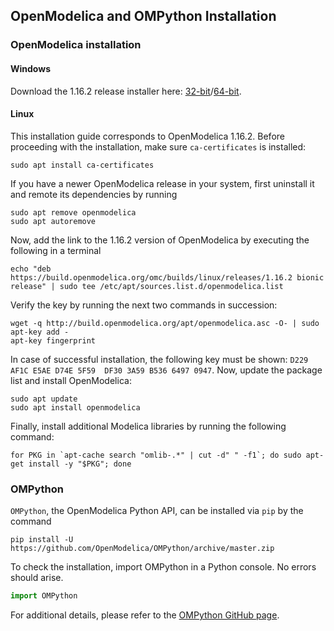 ## OpenModelica and OMPython Installation

### OpenModelica installation

#### Windows

Download the 1.16.2 release installer here: [32-bit](https://build.openmodelica.org/omc/builds/windows/releases/1.16/2/32bit/)/[64-bit](https://build.openmodelica.org/omc/builds/windows/releases/1.16/2/64bit/).

#### Linux

This installation guide corresponds to OpenModelica 1.16.2. Before proceeding with the installation, make sure `ca-certificates` is installed:

```
sudo apt install ca-certificates
```

If you have a newer OpenModelica release in your system, first uninstall it and remote its dependencies by running

```
sudo apt remove openmodelica
sudo apt autoremove
```

Now, add the link to the 1.16.2 version of OpenModelica by executing the following in a terminal

```
echo "deb https://build.openmodelica.org/omc/builds/linux/releases/1.16.2 bionic release" | sudo tee /etc/apt/sources.list.d/openmodelica.list
```

Verify the key by running the next two commands in succession:

```
wget -q http://build.openmodelica.org/apt/openmodelica.asc -O- | sudo apt-key add -
apt-key fingerprint
```

In case of successful installation, the following key must be shown: `D229 AF1C E5AE D74E 5F59  DF30 3A59 B536 6497 0947`. Now, update the package list and install OpenModelica:

```
sudo apt update
sudo apt install openmodelica
```

Finally, install additional Modelica libraries by running the following command:

```
for PKG in `apt-cache search "omlib-.*" | cut -d" " -f1`; do sudo apt-get install -y "$PKG"; done
```

### OMPython

`OMPython`, the OpenModelica Python API, can be installed via `pip` by the command

```
pip install -U https://github.com/OpenModelica/OMPython/archive/master.zip
```

To check the installation, import OMPython in a Python console. No errors should arise.

```python
import OMPython
```
For additional details, please refer to the [OMPython GitHub page](https://github.com/OpenModelica/OMPython).
